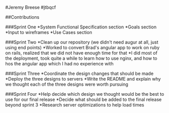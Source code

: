 #Jeremy Breese
#jtbqcf

##Contributions

###Sprint One
*System Functional Specification section
*Goals section
*Input to wireframes
*Use Cases section

###Sprint Two
*Clean up our repository (we didn't need augur at all, just using end points)
*Worked to convert Brad's angular app to work on ruby on rails, realized that we did not have enough time for that
*I did most of the deployment, took quite a while to learn how to use nginx, and how to hos the angular app which I had no experience with 

###Sprint Three
*Coordinate the design changes that should be made
*Deploy the three designs to servers
*Write the README and explain why we thought each of the three designs were worth pursuing

###Sprint Four
*Help decide which design we thought would be the best to use for our final release
*Decide what should be added to the final release beyond sprint 3
*Research server optimizations to help load times
